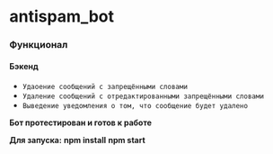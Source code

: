 # antispam_bot


### Функционал

#### Бэкенд
- `Удаоение сообщений с запрещёнными словами`
- `Удаление сообщений с отредактированными запрещёнными словами`
- `Выведение уведомления о том, что сообщение будет удалено`


**Бот протестирован и готов к работе**

**Для запуска:**
**npm install**
**npm start**


